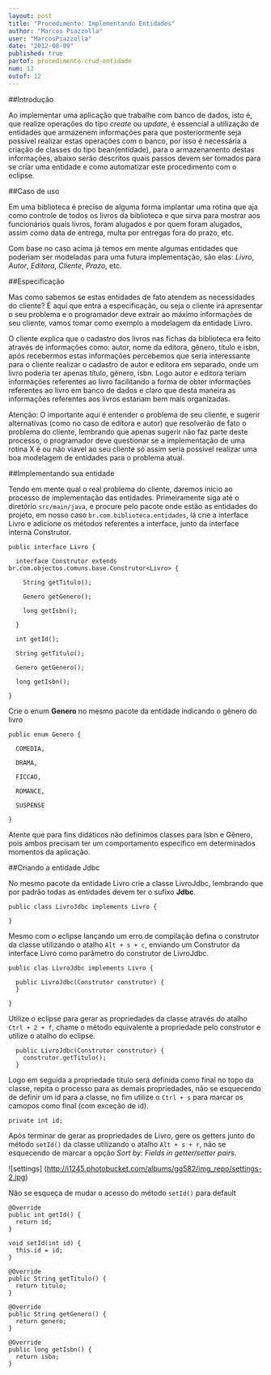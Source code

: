 ```yaml
---
layout: post
title: "Procedimento: Implementando Entidades"
author: "Marcos Piazzolla"
user: "MarcosPiazzolla"
date: "2012-08-09"
published: true
partof: procedimento-crud-entidade
num: 12
outof: 12
---
```


##Introdução

Ao implementar uma aplicação que trabalhe com banco de dados, isto é, que realize
operações do tipo _create_ ou _update_, é essencial a utilização de entidades que
armazenem informações para que posteriormente seja possível realizar estas operações com
o banco, por isso é necessária a criação de classes do tipo bean(entidade), para o
armazenamento destas informações, abaixo serão descritos quais passos devem
ser tomados para se criar uma entidade e como automatizar este procedimento com o eclipse. 

##Caso de uso

Em uma biblioteca é preciso de alguma forma implantar uma rotina que aja como controle
de todos os livros da biblioteca e que sirva para mostrar aos funcionários quais livros,
foram alugados e por quem foram alugados, assim como data de entrega, multa por entregas
fora do prazo, etc.

Com base no caso acima já temos em mente algumas entidades que poderiam ser modeladas
para uma futura implementação, são elas: _Livro_, _Autor_, _Editora_, _Cliente_, _Prazo_, etc.

##Especificação

Mas como sabemos se estas entidades de fato atendem as necessidades do cliente?
É aqui que entra a especificação, ou seja o cliente irá apresentar o seu problema e o programador
deve extrair ao máximo informações de seu cliente, vamos tomar como exemplo a modelagem da entidade
Livro.

O cliente explica que o cadastro dos livros nas fichas da biblioteca era feito através de informações
como: autor, nome da editora, gênero, título e isbn, após recebermos estas informações percebemos que
seria interessante para o cliente realizar o cadastro de autor e editora em separado, onde
um livro poderia ter apenas título, gênero, isbn. Logo autor e editora teriam informações referentes
ao livro facilitando a forma de obter informações referentes ao livro em banco de dados e claro
que desta maneira as informações referentes aos livros estariam bem mais organizadas.

<div class="alert">
Atenção: O importante aqui é entender o problema de seu cliente, e sugerir alternativas (como no caso
de editora e autor) que resolverão de fato o problema do cliente, lembrando que apenas sugerir não
faz parte deste processo, o programador deve questionar se a implementação de uma rotina X é ou
não viavel ao seu cliente só assim seria possível realizar uma boa modelagem de entidades para o
problema atual.
</div>

##Implementando sua entidade

Tendo em mente qual o real problema do cliente, daremos inicio ao processo de implementação das 
entidades. Primeiramente siga até o diretório `src/main/java`, e procure pelo pacote onde estão as
entidades do projeto, em nosso caso `br.com.biblioteca.entidades`, lá crie a interface Livro e
adicione os métodos referentes a interface, junto da interface interna Construtor.

    public interface Livro {
    
      interface Construtor extends br.com.objectos.comuns.base.Construtor<Livro> {
              
        String getTitulo();
        
        Genero getGenero();
      
        long getIsbn();  
        
      }
      
      int getId();
      
      String getTitulo();
      
      Genero getGenero();
      
      long getIsbn();
      
    }
    
Crie o enum __Genero__ no mesmo pacote da entidade indicando o gênero do livro

    public enum Genero {

      COMEDIA,
    
      DRAMA,
      
      FICCAO,
    
      ROMANCE,
      
      SUSPENSE
      
    }

<div class="alert">
Atente que para fins didáticos não definimos classes para Isbn e Gênero, pois ambos precisam
ter um comportamento específico em determinados momentos da aplicação.
</div>

##Criando a entidade Jdbc

No mesmo pacote da entidade Livro crie a classe LivroJdbc, lembrando que por padrão todas as
entidades devem ter o sufixo __Jdbc__.

    public class LivroJdbc implements Livro {
    
    }

Mesmo com o eclipse lançando um erro de compilação defina o construtor da classe utilizando o atalho
`Alt + s + c`, enviando um Construtor da interface Livro como parâmetro do construtor de LivroJdbc. 

    public clas LivroJdbc implements Livro {

      public LivroJdbc(Construtor construtor) {
      }
      
    }

Utilize o eclipse para gerar as propriedades da classe através do atalho `Ctrl + 2 + f`, chame o
método equivalente a propriedade pelo construtor e utilize o atalho do eclipse.

      public LivroJdbc(Construtor construtor) {
        construtor.getTitulo();
      }

Logo em seguida a propriedade titulo será definida como final no topo da classe, repita o processo
para as demais propriedades, não se esquecendo de definir um id para a classe, no fim utilize o
`Ctrl + s` para marcar os camopos como final (com exceção de id).

    private int id;

Após terminar de gerar as propriedades de Livro, gere os getters junto do método `setId()` 
da classe utilizando o atalho `Alt + s + r`, não se esquecendo de marcar a opção 
_Sort by: Fields in getter/setter pairs_.

![settings] (http://i1245.photobucket.com/albums/gg582/img_repo/settings-2.jpg)

Não se esqueça de mudar o acesso do método `setId()` para default

	@Override
	public int getId() {
	  return id;
	}
	
	void setId(int id) {
	  this.id = id;
	}
	
	@Override
	public String getTitulo() {
	  return titulo;
	}
	
	@Override
	public String getGenero() {
	  return genero;
	}
	
	@Override
	public long getIsbn() {
	  return isbn;
	}

